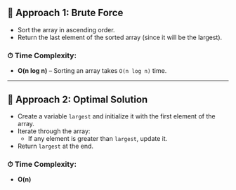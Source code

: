 ## 🥇 Approach 1: Brute Force

- Sort the array in ascending order.
- Return the last element of the sorted array (since it will be the largest).

### ⏱ Time Complexity:
- **O(n log n)** – Sorting an array takes `O(n log n)` time.

---

## 🥈 Approach 2: Optimal Solution

- Create a variable `largest` and initialize it with the first element of the array.
- Iterate through the array:
  - If any element is greater than `largest`, update it.
- Return `largest` at the end.

### ⏱ Time Complexity:
- **O(n)**
